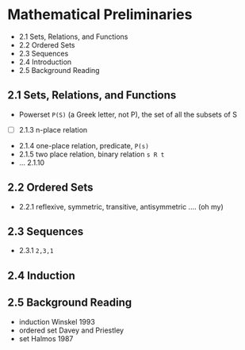 # Mathematical Preliminaries

- 2.1 Sets, Relations, and Functions
- 2.2 Ordered Sets
- 2.3 Sequences
- 2.4 Introduction
- 2.5 Background Reading

## 2.1 Sets, Relations, and Functions

- Powerset `P(S)` (a Greek letter, not P), the set of all the subsets of S
- [ ] 2.1.3 n-place relation
- 2.1.4 one-place relation, predicate, `P(s)`
- 2.1.5 two place relation, binary relation `s R t`
- ... 2.1.10

## 2.2 Ordered Sets

- 2.2.1 reflexive, symmetric, transitive, antisymmetric .... (oh my)

## 2.3 Sequences

- 2.3.1 `2,3,1`

## 2.4 Induction

## 2.5 Background Reading

- induction Winskel 1993
- ordered set Davey and Priestley
- set Halmos 1987
